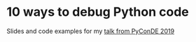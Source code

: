 # 10 ways to debug Python code

Slides and code examples for my [talk from PyConDE 2019](https://de.pycon.org/program/pyconde-trfd98-10-ways-to-debug-python-code-christoph-deil/)
